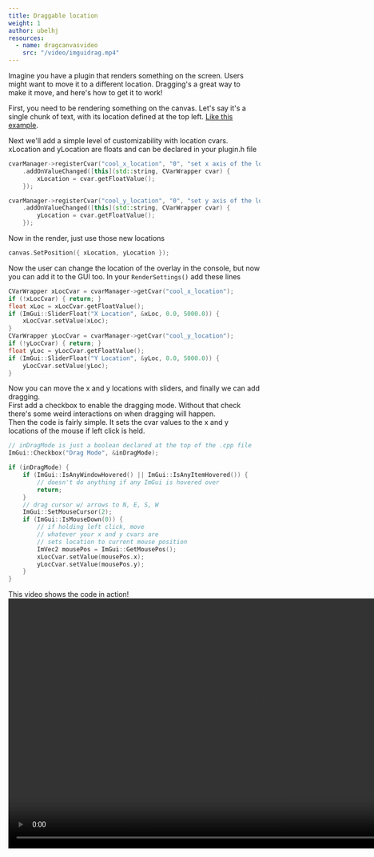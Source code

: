 ```yaml
---
title: Draggable location
weight: 1
author: ubelhj
resources:
  - name: dragcanvasvideo
    src: "/video/imguidrag.mp4"
---
```


Imagine you have a plugin that renders something on the screen. Users might want to move it to a different location. Dragging's a great way to make it move, and here's how to get it to work!

First, you need to be rendering something on the canvas. Let's say it's a single chunk of text, with its location defined at the top left. [Like this example](/code_snippets/canvas/).

Next we'll add a simple level of customizability with location cvars. xLocation and yLocation are floats and can be declared in your plugin.h file
```cpp
cvarManager->registerCvar("cool_x_location", "0", "set x axis of the location of the overlay")
    .addOnValueChanged([this](std::string, CVarWrapper cvar) {
        xLocation = cvar.getFloatValue();
    });

cvarManager->registerCvar("cool_y_location", "0", "set y axis of the location of the overlay")
    .addOnValueChanged([this](std::string, CVarWrapper cvar) {
        yLocation = cvar.getFloatValue();
    });
```
Now in the render, just use those new locations
```cpp
canvas.SetPosition({ xLocation, yLocation });
```

Now the user can change the location of the overlay in the console, but now you can add it to the GUI too. In your `RenderSettings()` add these lines
```cpp
CVarWrapper xLocCvar = cvarManager->getCvar("cool_x_location");
if (!xLocCvar) { return; }
float xLoc = xLocCvar.getFloatValue();
if (ImGui::SliderFloat("X Location", &xLoc, 0.0, 5000.0)) {
    xLocCvar.setValue(xLoc);
}
CVarWrapper yLocCvar = cvarManager->getCvar("cool_y_location");
if (!yLocCvar) { return; }
float yLoc = yLocCvar.getFloatValue();
if (ImGui::SliderFloat("Y Location", &yLoc, 0.0, 5000.0)) {
    yLocCvar.setValue(yLoc);
}
```

Now you can move the x and y locations with sliders, and finally we can add dragging.  
First add a checkbox to enable the dragging mode. Without that check there's some weird interactions on when dragging will happen.  
Then the code is fairly simple. It sets the cvar values to the x and y locations of the mouse if left click is held. 
```cpp
// inDragMode is just a boolean declared at the top of the .cpp file
ImGui::Checkbox("Drag Mode", &inDragMode);

if (inDragMode) {
    if (ImGui::IsAnyWindowHovered() || ImGui::IsAnyItemHovered()) {
        // doesn't do anything if any ImGui is hovered over
        return;
    }
    // drag cursor w/ arrows to N, E, S, W
    ImGui::SetMouseCursor(2);
    if (ImGui::IsMouseDown(0)) {
        // if holding left click, move
        // whatever your x and y cvars are
        // sets location to current mouse position
        ImVec2 mousePos = ImGui::GetMousePos();
        xLocCvar.setValue(mousePos.x);
        yLocCvar.setValue(mousePos.y);
    }
}
```
This video shows the code in action! 
<video controls width="1000">
    <source src="/video/imguidrag.mp4" />
</video>